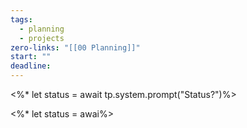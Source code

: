 ```yaml
---
tags:
  - planning
  - projects
zero-links: "[[00 Planning]]"
start: ""
deadline:
---
```

<%* let status = await tp.system.prompt("Status?")%>

<%* let status = awai%>


